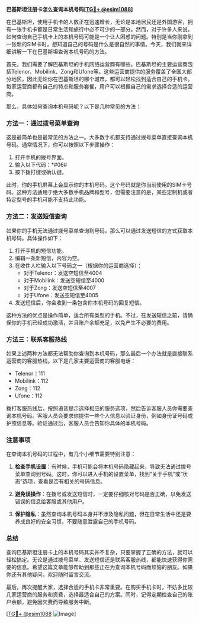 **巴基斯坦注册卡怎么查询本机号码[[TG💪+ @esim1088](https://t.me/s/esim1088)]**

在巴基斯坦，使用手机卡的人数正在迅速增长，无论是本地居民还是外国游客，拥有一张手机卡都是日常生活和旅行中必不可少的一部分。然而，对于许多人来说，如何查询自己手机卡上的本机号码可能是一个让人困惑的问题。特别是当你刚拿到一张新的SIM卡时，想知道自己的号码是什么是很自然的事情。今天，我们就来详细讲解一下在巴基斯坦查询本机号码的方法。

首先，我们需要了解巴基斯坦的手机网络运营商有哪些。巴基斯坦的主要运营商包括Telenor、Mobilink、Zong和Ufone等。这些运营商提供的服务覆盖了全国大部分地区，因此无论你在巴基斯坦的哪个城市，都可以轻松找到适合自己的手机卡。每家运营商都有自己的特点和服务套餐，用户可以根据自己的需求选择合适的运营商。

那么，具体如何查询本机号码呢？以下是几种常见的方法：

### 方法一：通过拨号菜单查询

这是最简单也是最常见的方法之一。大多数手机都支持通过拨号菜单直接查询本机号码。通常情况下，你可以按照以下步骤操作：

1. 打开手机的拨号界面。
2. 输入以下代码：*#06#
3. 按下拨打键或确认键。

此时，你的手机屏幕上会显示你的本机号码。这个号码就是你当前使用的SIM卡号码。这种方法适用于绝大多数手机品牌和型号，但需要注意的是，某些定制机或者特定型号的手机可能不支持此功能。

### 方法二：发送短信查询

如果你的手机无法通过拨号菜单查询到号码，那么可以通过发送短信的方式获取本机号码。具体操作如下：

1. 打开手机的短信功能。
2. 编辑一条新短信，内容为空。
3. 在收件人栏输入以下号码之一（根据你的运营商选择）：
   - 对于Telenor：发送空短信至4004
   - 对于Mobilink：发送空短信至4000
   - 对于Zong：发送空短信至4007
   - 对于Ufone：发送空短信至4005
4. 发送短信后，你会收到一条包含你本机号码的回复短信。

这种方法的优点是操作简单，适合所有类型的手机。不过，在发送短信之前，请确保你的手机已经成功激活，并且账户余额充足，以免产生不必要的费用。

### 方法三：联系客服热线

如果上述两种方法都无法帮助你查询到本机号码，那么最后一个办法就是直接联系运营商的客服热线。以下是几家主要运营商的客服电话：

- Telenor：111
- Mobilink：112
- Zong：112
- Ufone：112

拨打客服热线后，按照语音提示选择相应的服务选项，然后告诉客服人员你需要查询本机号码。客服人员会要求你提供一些个人信息以验证身份，例如身份证号码或护照信息等。验证通过后，客服人员会告知你具体的本机号码。

### 注意事项

在查询本机号码的过程中，有几个小细节需要特别注意：

1. **检查手机设置**：有时候，手机可能会将本机号码隐藏起来，导致无法通过拨号菜单查询到号码。这时，你可以进入手机的设置菜单，找到“关于手机”或“状态”选项，查看是否有相关的号码信息。

2. **避免误操作**：在拨号或发送短信时，一定要仔细核对号码是否正确，以免发送错误的信息给客服或其他用户。

3. **保护隐私**：虽然查询本机号码本身并不涉及隐私问题，但在日常生活中还是要养成良好的安全习惯，不要随意泄露自己的手机号码。

### 总结

查询巴基斯坦注册卡上的本机号码其实并不复杂，只要掌握了正确的方法，就可以轻松搞定。无论是通过拨号菜单、发送短信还是联系客服热线，都能快速获得你需要的信息。希望这篇文章能够帮助到那些正在为查询本机号码而烦恼的朋友。如果你还有其他疑问，欢迎随时留言交流。

最后，再次提醒大家，选择合适的手机卡非常重要。在购买手机卡时，不妨多比较几家运营商的服务和资费，选择最适合自己的方案。同时，记得定期检查自己的账户余额，避免因欠费而导致服务中断。

[[TG💪+ @esim1088](https://t.me/s/esim1088) ![Image](https://i.postimg.cc/4NQfJmqS/Snipaste-2025-05-13-00-14-12.png)]